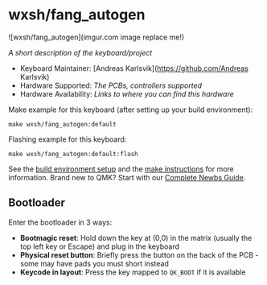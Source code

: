 # wxsh/fang_autogen

![wxsh/fang_autogen](imgur.com image replace me!)

*A short description of the keyboard/project*

* Keyboard Maintainer: [Andreas Karlsvik](https://github.com/Andreas Karlsvik)
* Hardware Supported: *The PCBs, controllers supported*
* Hardware Availability: *Links to where you can find this hardware*

Make example for this keyboard (after setting up your build environment):

    make wxsh/fang_autogen:default

Flashing example for this keyboard:

    make wxsh/fang_autogen:default:flash

See the [build environment setup](https://docs.qmk.fm/#/getting_started_build_tools) and the [make instructions](https://docs.qmk.fm/#/getting_started_make_guide) for more information. Brand new to QMK? Start with our [Complete Newbs Guide](https://docs.qmk.fm/#/newbs).

## Bootloader

Enter the bootloader in 3 ways:

* **Bootmagic reset**: Hold down the key at (0,0) in the matrix (usually the top left key or Escape) and plug in the keyboard
* **Physical reset button**: Briefly press the button on the back of the PCB - some may have pads you must short instead
* **Keycode in layout**: Press the key mapped to `QK_BOOT` if it is available
